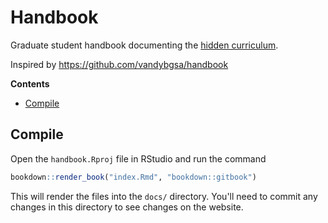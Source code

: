 # Handbook

Graduate student handbook documenting the [hidden curriculum][hidden].

Inspired by https://github.com/vandybgsa/handbook

[hidden]: https://en.wikipedia.org/wiki/Hidden_curriculum

**Contents**

- [Compile](#compile)

## Compile

Open the `handbook.Rproj` file in RStudio and run the command

```R
bookdown::render_book("index.Rmd", "bookdown::gitbook")
```

This will render the files into the `docs/` directory. You'll need to commit
any changes in this directory to see changes on the website.
